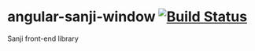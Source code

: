 angular-sanji-window [![Build Status](https://travis-ci.org/zack9433/angular-sanji-window.svg?branch=master)](https://travis-ci.org/zack9433/angular-sanji-window)
====================

Sanji front-end library
